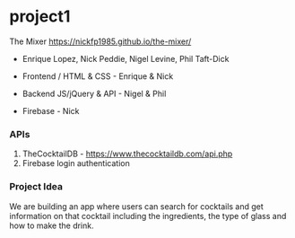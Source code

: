 # project1

The Mixer  https://nickfp1985.github.io/the-mixer/
* Enrique Lopez, Nick Peddie, Nigel Levine, Phil Taft-Dick

* Frontend / HTML & CSS - Enrique & Nick
* Backend JS/jQuery & API - Nigel & Phil
* Firebase - Nick

### APIs
1.  TheCocktailDB - https://www.thecocktaildb.com/api.php 
2.  Firebase login authentication

### Project Idea
We are building an app where users can search for cocktails and get information on that cocktail including the ingredients, the type of glass and how to make the drink.
